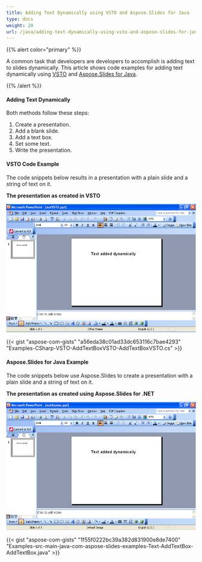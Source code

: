 ```yaml
---
title: Adding Text Dynamically using VSTO and Aspose.Slides for Java
type: docs
weight: 20
url: /java/adding-text-dynamically-using-vsto-and-aspose-slides-for-java/
---
```


{{% alert color="primary" %}} 

A common task that developers are developers to accomplish is adding text to slides dynamically. This article shows code examples for adding text dynamically using [VSTO](/slides/java/adding-text-dynamically-using-vsto-and-aspose-slides-for-java/) and [Aspose.Slides for Java](/slides/java/adding-text-dynamically-using-vsto-and-aspose-slides-for-java/).

{{% /alert %}} 
#### **Adding Text Dynamically**
Both methods follow these steps:

1. Create a presentation.
1. Add a blank slide.
1. Add a text box.
1. Set some text.
1. Write the presentation.
#### **VSTO Code Example**
The code snippets below results in a presentation with a plain slide and a string of text on it.

**The presentation as created in VSTO** 

![todo:image_alt_text](adding-text-dynamically-using-vsto-and-aspose-slides-for-java_1.png)

{{< gist "aspose-com-gists" "a56eda38c01ad33dc653116c7bae4293" "Examples-CSharp-VSTO-AddTextBoxVSTO-AddTextBoxVSTO.cs" >}}
#### **Aspose.Slides for Java Example**
The code snippets below use Aspose.Slides to create a presentation with a plain slide and a string of text on it.

**The presentation as created using Aspose.Slides for .NET** 

![todo:image_alt_text](adding-text-dynamically-using-vsto-and-aspose-slides-for-java_2.png)

{{< gist "aspose-com-gists" "1f55f0222bc39a382d831900e8de7400" "Examples-src-main-java-com-aspose-slides-examples-Text-AddTextBox-AddTextBox.java" >}}
